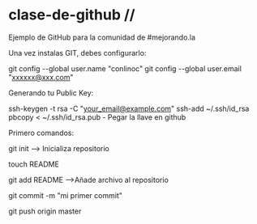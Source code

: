 clase-de-github // 
===============

Ejemplo de GitHub para la comunidad de #mejorando.la


Una vez instalas GIT, debes configurarlo:

git config --global user.name "conlinoc"
git config --global user.email "xxxxxx@xxx.com"


Generando tu Public Key:

ssh-keygen -t rsa -C "your_email@example.com"
ssh-add ~/.ssh/id_rsa
pbcopy < ~/.ssh/id_rsa.pub  - Pegar la llave en github

Primero comandos:

git init  --> Inicializa repositorio

touch README

git add README  -->Añade archivo al repositorio

git commit -m "mi primer commit"

git push origin master

